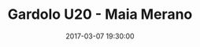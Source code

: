 ---
title: Gardolo U20 - Maia Merano
date: 2017-03-07 19:30:00
squadra-a: Bc Gardolo U20
punteggio-a: 55
squadra-b: Maia Merano
punteggio-b: 68
partite/squadra: promozione-16-17
luogo: Centro Sportivo Trento Nord
categoria: promozione
---